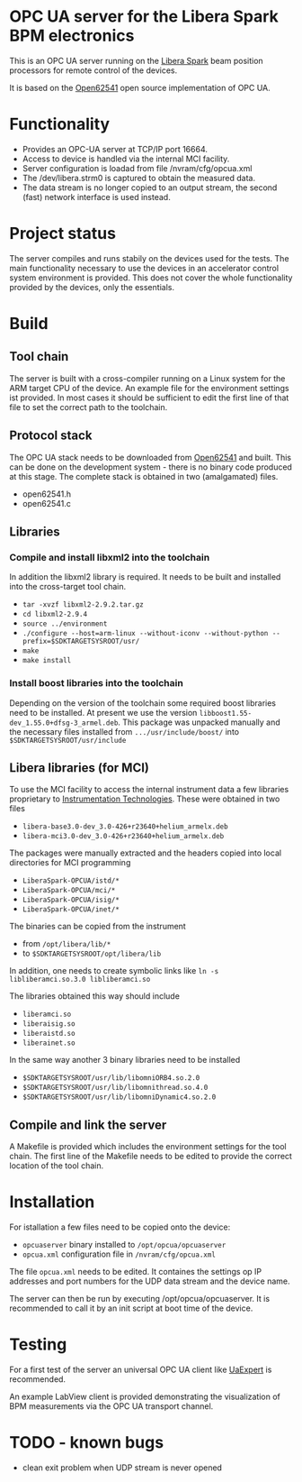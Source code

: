 # OPC UA server for the Libera Spark BPM electronics

This is an OPC UA server running on the
[Libera Spark](http://www.i-tech.si/accelerators-instrumentation/spark-el-hl/)
beam position processors for remote control of the devices.

It is based on the [Open62541](https://github.com/open62541/open62541/)
open source implementation of OPC UA.

# Functionality
- Provides an OPC-UA server at TCP/IP port 16664.
- Access to device is handled via the internal MCI facility.
- Server configuration is loadad from file /nvram/cfg/opcua.xml
- The /dev/libera.strm0 is captured to obtain the measured data.
- The data stream is no longer copied to an output stream, the second (fast) network interface is used instead.

# Project status
The server compiles and runs stabily on the devices used for the tests.
The main functionality necessary to use the devices
in an accelerator control system environment is provided. This does not
cover the whole functionality provided by the devices, only the essentials.

# Build
## Tool chain
The server is built with a cross-compiler running on a Linux system
for the ARM target CPU of the device. An example file for the environment settings
ist provided. In most cases it should be sufficient to edit the first line
of that file to set the correct path to the toolchain.

## Protocol stack
The OPC UA stack needs to be downloaded from [Open62541](https://github.com/open62541/open62541/) and built.
This can be done on the development system - there is no binary code produced at this stage.
The complete stack is obtained in two (amalgamated) files.
- open62541.h
- open62541.c

## Libraries
### Compile and install libxml2 into the toolchain
In addition the libxml2 library is required. It needs to be built
and installed into the cross-target tool chain.
- `tar -xvzf libxml2-2.9.2.tar.gz`
- `cd libxml2-2.9.4`
- `source ../environment`
- `./configure --host=arm-linux --without-iconv --without-python --prefix=$SDKTARGETSYSROOT/usr/`
- `make`
- `make install`


### Install boost libraries into the toolchain
Depending on the version of the toolchain some required boost libraries need to be installed.
At present we use the version `libboost1.55-dev_1.55.0+dfsg-3_armel.deb`.
This package was unpacked manually and the necessary files installed from
`.../usr/include/boost/` into `$SDKTARGETSYSROOT/usr/include`

## Libera libraries (for MCI)
To use the MCI facility to access the internal instrument data a few libraries proprietary to
[Instrumentation Technologies](http://www.i-tech.si/). These were obtained in two files
- `libera-base3.0-dev_3.0-426+r23640+helium_armelx.deb`
- `libera-mci3.0-dev_3.0-426+r23640+helium_armelx.deb`

The packages were manually extracted and the headers copied into local directories for MCI programming
- `LiberaSpark-OPCUA/istd/*`
- `LiberaSpark-OPCUA/mci/*`
- `LiberaSpark-OPCUA/isig/*`
- `LiberaSpark-OPCUA/inet/*`

The binaries can be copied from the instrument
- from `/opt/libera/lib/*`
- to `$SDKTARGETSYSROOT/opt/libera/lib`

In addition, one needs to create symbolic links like `ln -s libliberamci.so.3.0 libliberamci.so`

The libraries obtained this way should include
- `liberamci.so`
- `liberaisig.so`
- `liberaistd.so`
- `liberainet.so`

In the same way another 3 binary libraries need to be installed
- `$SDKTARGETSYSROOT/usr/lib/libomniORB4.so.2.0`
- `$SDKTARGETSYSROOT/usr/lib/libomnithread.so.4.0`
- `$SDKTARGETSYSROOT/usr/lib/libomniDynamic4.so.2.0`

## Compile and link the server
A Makefile is provided which includes the environment settings for the tool chain.
The first line of the Makefile needs to be edited to provide the correct location of the tool chain.

# Installation
For istallation a few files need to be copied onto the device:
- `opcuaserver` binary installed to `/opt/opcua/opcuaserver`
- `opcua.xml` configuration file in `/nvram/cfg/opcua.xml`

The file `opcua.xml` needs to be edited. It containes the settings op IP addresses and port numbers for the
UDP data stream and the device name.

The server can then be run by executing /opt/opcua/opcuaserver. It is recommended to call it by
an init script at boot time of the device.

# Testing
For a first test of the server an universal OPC UA client like
[UaExpert](https://www.unified-automation.com/products/development-tools/uaexpert.html) is recommended.

An example LabView client is provided demonstrating the visualization of BPM measurements via the OPC UA
transport channel.

# TODO - known bugs
- clean exit problem when UDP stream is never opened

